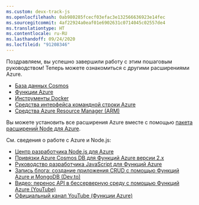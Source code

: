 ```yaml
---
ms.custom: devx-track-js
ms.openlocfilehash: 0ab980285fcecf03efac3e132566636923e14fec
ms.sourcegitcommit: 4af22924a0eaf01e6902631c0714045c02557de4
ms.translationtype: HT
ms.contentlocale: ru-RU
ms.lasthandoff: 09/24/2020
ms.locfileid: "91208346"
---
```

Поздравляем, вы успешно завершили работу с этим пошаговым руководством! Теперь можете ознакомиться с другими расширениями Azure.

* [База данных Cosmos](https://marketplace.visualstudio.com/items?itemName=ms-azuretools.vscode-cosmosdb)
* [Функции Azure](https://marketplace.visualstudio.com/items?itemName=ms-azuretools.vscode-azurefunctions)
* [Инструменты Docker](https://marketplace.visualstudio.com/items?itemName=ms-azuretools.vscode-docker)
* [Средства интерфейса командной строки Azure](https://marketplace.visualstudio.com/items?itemName=ms-vscode.azurecli)
* [Средства Azure Resource Manager (ARM)](https://marketplace.visualstudio.com/items?itemName=msazurermtools.azurerm-vscode-tools)

Вы можете установить все расширения Azure вместе с помощью [пакета расширений Node для Azure](https://marketplace.visualstudio.com/items?itemName=ms-vscode.vscode-node-azure-pack).

См. сведения о работе с Azure и Node.js:

* [Центр разработчика Node.js для Azure](../index.yml)
* [Привязки Azure Cosmos DB для Функций Azure версии 2.х](/azure/azure-functions/functions-bindings-cosmosdb-v2?tabs=javascript)
* [Руководство разработчика JavaScript для Функций Azure](/azure/azure-functions/functions-reference-node)
* [Запись блога: создание приложения CRUD с помощью Функций Azure и MongoDB (Dev.to)](https://dev.to/azure/ezra-s-potluck-day-4-of-25daysofserverless-challenge-4pd6)
* [Видео: перенос API в бессерверную среду с помощью Функций Azure (YouTube)](https://youtu.be/89WXgaY-NqY)
* [Официальный канал YouTube (Функции Azure)](https://www.youtube.com/channel/UCtUYj6As_XFkOooUFnsJbYg)